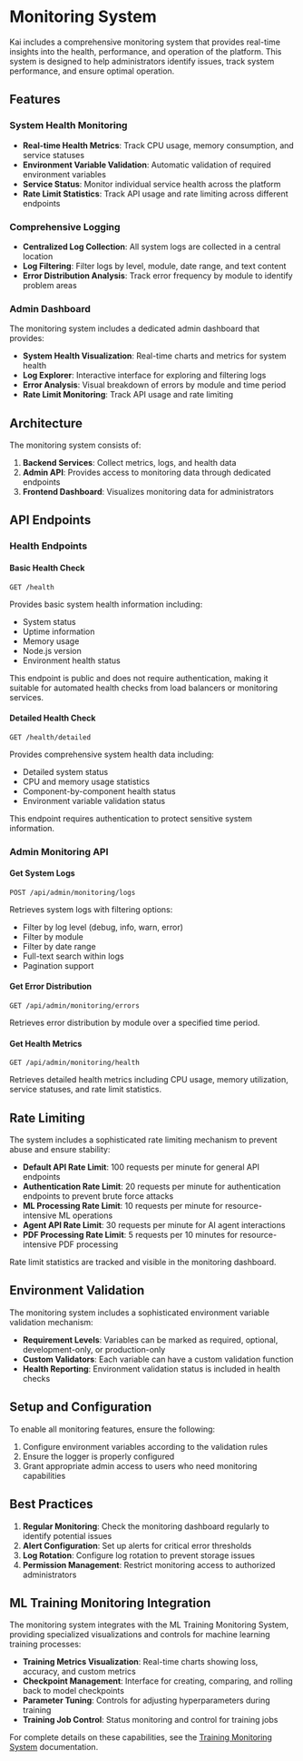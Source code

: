 # Monitoring System

Kai includes a comprehensive monitoring system that provides real-time insights into the health, performance, and operation of the platform. This system is designed to help administrators identify issues, track system performance, and ensure optimal operation.

## Features

### System Health Monitoring

- **Real-time Health Metrics**: Track CPU usage, memory consumption, and service statuses
- **Environment Variable Validation**: Automatic validation of required environment variables
- **Service Status**: Monitor individual service health across the platform
- **Rate Limit Statistics**: Track API usage and rate limiting across different endpoints

### Comprehensive Logging

- **Centralized Log Collection**: All system logs are collected in a central location
- **Log Filtering**: Filter logs by level, module, date range, and text content
- **Error Distribution Analysis**: Track error frequency by module to identify problem areas

### Admin Dashboard

The monitoring system includes a dedicated admin dashboard that provides:

- **System Health Visualization**: Real-time charts and metrics for system health
- **Log Explorer**: Interactive interface for exploring and filtering logs
- **Error Analysis**: Visual breakdown of errors by module and time period
- **Rate Limit Monitoring**: Track API usage and rate limiting

## Architecture

The monitoring system consists of:

1. **Backend Services**: Collect metrics, logs, and health data
2. **Admin API**: Provides access to monitoring data through dedicated endpoints
3. **Frontend Dashboard**: Visualizes monitoring data for administrators

## API Endpoints

### Health Endpoints

#### Basic Health Check

```
GET /health
```

Provides basic system health information including:
- System status
- Uptime information
- Memory usage
- Node.js version
- Environment health status

This endpoint is public and does not require authentication, making it suitable for automated health checks from load balancers or monitoring services.

#### Detailed Health Check

```
GET /health/detailed
```

Provides comprehensive system health data including:
- Detailed system status
- CPU and memory usage statistics
- Component-by-component health status
- Environment variable validation status

This endpoint requires authentication to protect sensitive system information.

### Admin Monitoring API

#### Get System Logs

```
POST /api/admin/monitoring/logs
```

Retrieves system logs with filtering options:
- Filter by log level (debug, info, warn, error)
- Filter by module
- Filter by date range
- Full-text search within logs
- Pagination support

#### Get Error Distribution

```
GET /api/admin/monitoring/errors
```

Retrieves error distribution by module over a specified time period.

#### Get Health Metrics

```
GET /api/admin/monitoring/health
```

Retrieves detailed health metrics including CPU usage, memory utilization, service statuses, and rate limit statistics.

## Rate Limiting

The system includes a sophisticated rate limiting mechanism to prevent abuse and ensure stability:

- **Default API Rate Limit**: 100 requests per minute for general API endpoints
- **Authentication Rate Limit**: 20 requests per minute for authentication endpoints to prevent brute force attacks
- **ML Processing Rate Limit**: 10 requests per minute for resource-intensive ML operations
- **Agent API Rate Limit**: 30 requests per minute for AI agent interactions
- **PDF Processing Rate Limit**: 5 requests per 10 minutes for resource-intensive PDF processing

Rate limit statistics are tracked and visible in the monitoring dashboard.

## Environment Validation

The monitoring system includes a sophisticated environment variable validation mechanism:

- **Requirement Levels**: Variables can be marked as required, optional, development-only, or production-only
- **Custom Validators**: Each variable can have a custom validation function
- **Health Reporting**: Environment validation status is included in health checks

## Setup and Configuration

To enable all monitoring features, ensure the following:

1. Configure environment variables according to the validation rules
2. Ensure the logger is properly configured
3. Grant appropriate admin access to users who need monitoring capabilities

## Best Practices

1. **Regular Monitoring**: Check the monitoring dashboard regularly to identify potential issues
2. **Alert Configuration**: Set up alerts for critical error thresholds
3. **Log Rotation**: Configure log rotation to prevent storage issues
4. **Permission Management**: Restrict monitoring access to authorized administrators

## ML Training Monitoring Integration

The monitoring system integrates with the ML Training Monitoring System, providing specialized visualizations and controls for machine learning training processes:

- **Training Metrics Visualization**: Real-time charts showing loss, accuracy, and custom metrics
- **Checkpoint Management**: Interface for creating, comparing, and rolling back to model checkpoints
- **Parameter Tuning**: Controls for adjusting hyperparameters during training
- **Training Job Control**: Status monitoring and control for training jobs

For complete details on these capabilities, see the [Training Monitoring System](./training-monitoring-system.md) documentation.